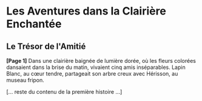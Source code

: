 # Les Aventures dans la Clairière Enchantée
## Le Trésor de l'Amitié

**[Page 1]**
Dans une clairière baignée de lumière dorée, où les fleurs colorées dansaient dans la brise du matin, vivaient cinq amis inséparables. Lapin Blanc, au cœur tendre, partageait son arbre creux avec Hérisson, au museau fripon.

[... reste du contenu de la première histoire ...]
